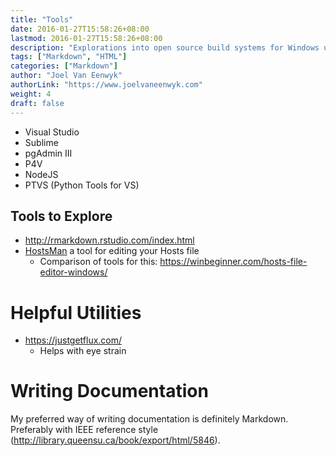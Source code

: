 ```yaml
---
title: "Tools"
date: 2016-01-27T15:58:26+08:00
lastmod: 2016-01-27T15:58:26+08:00
description: "Explorations into open source build systems for Windows using DosBox."
tags: ["Markdown", "HTML"]
categories: ["Markdown"]
author: "Joel Van Eenwyk"
authorLink: "https://www.joelvaneenwyk.com"
weight: 4
draft: false
---
```


* Visual Studio
* Sublime
* pgAdmin III
* P4V
* NodeJS
* PTVS (Python Tools for VS)

## Tools to Explore

* <http://rmarkdown.rstudio.com/index.html>
* [HostsMan](http://www.abelhadigital.com/hostsman) a tool for editing your Hosts file
  * Comparison of tools for this: <https://winbeginner.com/hosts-file-editor-windows/>

# Helpful Utilities

* <https://justgetflux.com/>
  * Helps with eye strain

# Writing Documentation

My preferred way of writing documentation is definitely Markdown. Preferably with IEEE reference style (<http://library.queensu.ca/book/export/html/5846>).
